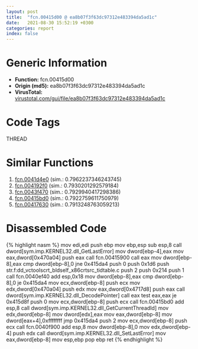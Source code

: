 ```yaml
---
layout: post
title:  "fcn.00415d00 @ ea8b07f3f63dc97312e483394da5ad1c"
date:   2021-08-30 15:52:19 +0300
categories: report
index: false
---
```


# Generic Information
- **Function:** fcn.00415d00
- **Origin (md5):** ea8b07f3f63dc97312e483394da5ad1c
- **VirusTotal:** [virustotal.com/gui/file/ea8b07f3f63dc97312e483394da5ad1c][virustotal_ref]

# Code Tags
<span class="tag" id="THREAD">THREAD</span>


# Similar Functions

1. [fcn.0041d4e0][similar_1_ref] (sim.: 0.7962237346243745)
2. [fcn.004192f0][similar_2_ref] (sim.: 0.7930201292579184)
3. [fcn.0043f470][similar_3_ref] (sim.: 0.7929940417298386)
4. [fcn.00415bd0][similar_4_ref] (sim.: 0.7922759611750979)
5. [fcn.00417630][similar_5_ref] (sim.: 0.7913248763059213)


# Disassembled Code

{% highlight nasm %}
mov edi,edi
push ebp
mov ebp,esp
sub esp,8
call dword[sym.imp.KERNEL32.dll_GetLastError]
mov dword[ebp-4],eax
mov eax,dword[0x470a04]
push eax
call fcn.00415900
call eax
mov dword[ebp-8],eax
cmp dword[ebp-8],0
jne 0x415da4
push 0
push 0x1d6
push str.f:dd_vctoolscrt_bldself_x86crtsrc_tidtable.c
push 2
push 0x214
push 1
call fcn.0040ef40
add esp,0x18
mov dword[ebp-8],eax
cmp dword[ebp-8],0
je 0x415da4
mov ecx,dword[ebp-8]
push ecx
mov edx,dword[0x470a04]
push edx
mov eax,dword[0x4717d8]
push eax
call dword[sym.imp.KERNEL32.dll_DecodePointer]
call eax
test eax,eax
je 0x415d8f
push 0
mov ecx,dword[ebp-8]
push ecx
call fcn.00415bd0
add esp,8
call dword[sym.imp.KERNEL32.dll_GetCurrentThreadId]
mov edx,dword[ebp-8]
mov dword[edx],eax
mov eax,dword[ebp-8]
mov dword[eax+4],0xffffffff
jmp 0x415da4
push 2
mov ecx,dword[ebp-8]
push ecx
call fcn.0040f900
add esp,8
mov dword[ebp-8],0
mov edx,dword[ebp-4]
push edx
call dword[sym.imp.KERNEL32.dll_SetLastError]
mov eax,dword[ebp-8]
mov esp,ebp
pop ebp
ret 
{% endhighlight %}


[similar_1_ref]: /report/fcn.0041d4e0@ea8b07f3f63dc97312e483394da5ad1c
[similar_2_ref]: /report/fcn.004192f0@279a61b1e76da49531f1f16fd1102a2d
[similar_3_ref]: /report/fcn.0043f470@17d73cbafe6dd96dd6f2291fab06fbb5
[similar_4_ref]: /report/fcn.00415bd0@ea8b07f3f63dc97312e483394da5ad1c
[similar_5_ref]: /report/fcn.00417630@279a61b1e76da49531f1f16fd1102a2d
[virustotal_ref]: https://www.virustotal.com/gui/file/ea8b07f3f63dc97312e483394da5ad1c